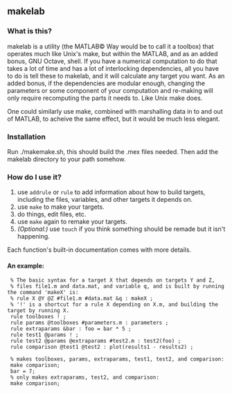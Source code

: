 makelab
--------------

### What is this?

makelab is a utility (the MATLAB&copy; Way would be to call it a
toolbox) that operates much like Unix's make, but within the MATLAB,
and as an added bonus, GNU Octave, shell.
If you have a numerical computation to do that takes a lot of time and
has a lot of interlocking dependencies, all you have to do is tell these
to makelab, and it will calculate any target you want.  As an added bonus,
if the dependencies are modular enough, changing the parameters or some
component of your computation and re-making will only require recomputing
the parts it needs to.  Like Unix make does.

One could similarly use make, combined with marshalling data in to and out
of MATLAB, to acheive the same effect, but it would be much less elegant.

### Installation

Run ./makemake.sh, this should build the .mex files needed. Then add the makelab
directory to your path somehow.

### How do I use it?

1.  use `addrule` or `rule` to add information about how to build targets, including the files, variables, and other targets it depends on.
2.  use `make` to make your targets.
3.  do things, edit files, etc.
4.  use `make` again to remake your targets.
5.  *(Optional:)* use `touch` if you think something should be remade but it isn't happening.

Each function's built-in documentation comes with more details.

#### An example:

     % The basic syntax for a target X that depends on targets Y and Z,
     % files file1.m and data.mat, and variable q, and is built by running the command 'makeX' is:
     % rule X @Y @Z #file1.m #data.mat &q : makeX ;
     % '!' is a shortcut for a rule X depending on X.m, and building the target by running X.
     rule toolboxes ! ;
     rule params @toolboxes #parameters.m : parameters ;
     rule extraparams &bar : foo = bar * 5 ;
     rule test1 @params ! ;
     rule test2 @params @extraparams #test2.m : test2(foo) ;
     rule comparison @test1 @test2 : plot(results1 - results2) ;

     % makes toolboxes, params, extraparams, test1, test2, and comparison:
     make comparison;
     bar = 7;
     % only makes extraparams, test2, and comparison:
     make comparison;

